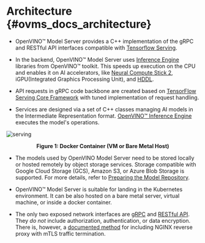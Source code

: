 # Architecture {#ovms_docs_architecture}

- OpenVINO&trade; Model Server provides a C++ implementation of the gRPC and RESTful API interfaces compatible with [Tensorflow Serving](https://www.tensorflow.org/tfx/guide/serving).

- In the backend, OpenVINO&trade; Model Server uses [Inference Engine](https://docs.openvinotoolkit.org/2021.4/index.html) libraries from OpenVINO&trade; toolkit. This speeds up execution on the CPU and enables it on AI accelerators, like [Neural Compute Stick 2](https://software.intel.com/content/www/us/en/develop/hardware/neural-compute-stick.html), iGPU(Integrated Graphics Processing Unit), and [HDDL](https://docs.openvinotoolkit.org/2021.4/openvino_docs_install_guides_movidius_setup_guide.html).

- API requests in gRPC code backbone are created based on [TensorFlow Serving Core Framework](https://www.tensorflow.org/tfx/guide/serving) with tuned implementation of request handling.

- Services are designed via a set of C++ classes managing AI models in the Intermediate Representation format. [OpenVINO&trade; Inference Engine](https://docs.openvinotoolkit.org/2021.4/index.html) executes the model's operations.

![serving](serving-c.png)

<div style="text-align: center"><b>Figure 1: Docker Container (VM or Bare Metal Host)</b></div>

- The models used by OpenVINO Model Server need to be stored locally or hosted remotely by object storage services. Storage compatible with 
Google Cloud Storage (GCS), Amazon S3, or Azure Blob Storage is supported. For more details, refer to [Preparing the Model Repository](./models_repository.md).  
- OpenVINO&trade; Model Server is suitable for landing in the Kubernetes environment. It can be also hosted on a bare metal server, virtual machine, or inside a docker container.

- The only two exposed network interfaces are [gRPC](./model_server_grpc_api.md) and [RESTful API](./model_server_rest_api.md). 
They _do not_ include authorization, authentication, or data encryption. There is, however,
a [documented method](https://github.com/openvinotoolkit/model_server/tree/main/extras/nginx-mtls-auth) for including NGINX reverse proxy with mTLS traffic termination.
